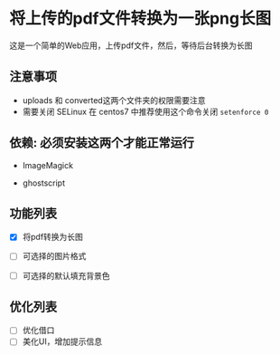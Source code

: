 # 将上传的pdf文件转换为一张png长图

这是一个简单的Web应用，上传pdf文件，然后，等待后台转换为长图

## 注意事项

* uploads 和 converted这两个文件夹的权限需要注意
* 需要关闭 SELinux  在 centos7 中推荐使用这个命令关闭 `setenforce 0` 

## 依赖: 必须安装这两个才能正常运行

* ImageMagick

* ghostscript

## 功能列表
- [x] 将pdf转换为长图
- [ ] 可选择的图片格式
- [ ] 可选择的默认填充背景色


## 优化列表
 - [ ] 优化借口
 - [ ] 美化UI，增加提示信息